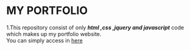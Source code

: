 # MY PORTFOLIO

1.This repository consist of only ***html ,css ,jquery and javascript*** code which makes up my portfolio website.<br>
You can simply access in [here](https://judahct.github.io)
